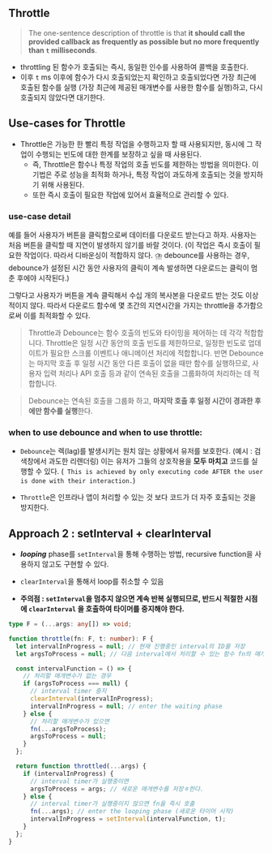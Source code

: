 ## Throttle

> The one-sentence description of throttle is that **it should call the provided callback as frequently as possible but no more frequently than `t` milliseconds**.

- throttling 된 함수가 호출되는 즉시, 동일한 인수를 사용하여 콜백을 호출한다.
- 이후 `t` ms 이후에 함수가 다시 호출되었는지 확인하고 호출되었다면 가장 최근에 호출된 함수를 실행 (가장 최근에 제공된 매개변수를 사용한 함수를 실행)하고, 다시 호출되지 않았다면 대기한다.

## Use-cases for Throttle

- Throttle은 가능한 한 빨리 특정 작업을 수행하고자 할 때 사용되지만, 동시에 그 작업이 수행되는 빈도에 대한 한계를 보장하고 싶을 때 사용된다.
  - 즉, Throttle은 함수나 특정 작업의 호출 빈도를 제한하는 방법을 의미한다. 이 기법은 주로 성능을 최적화 하거나, 특정 작업이 과도하게 호출되는 것을 방지하기 위해 사용된다.
  - 또한 즉시 호출이 필요한 작업에 있어서 효율적으로 관리할 수 있다.

### use-case detail

예를 들어 사용자가 버튼을 클릭함으로써 데이터를 다운로드 받는다고 하자. 사용자는 처음 버튼을 클릭할 때 지연이 발생하지 않기를 바랄 것이다. (이 작업은 즉시 호출이 필요한 작업이다. 따라서 디바운싱이 적합하지 않다. ⛈️ debounce를 사용하는 경우, debounce가 설정된 시간 동안 사용자의 클릭이 계속 발생하면 다운로드는 클릭이 멈춘 후에야 시작된다.)

그렇다고 사용자가 버튼을 계속 클릭해서 수십 개의 복사본을 다운로드 받는 것도 이상적이지 않다. 따라서 다운로드 함수에 몇 초간의 지연시간을 가지는 throttle을 추가함으로써 이를 최적화할 수 있다.

> Throttle과 Debounce는 함수 호출의 빈도와 타이밍을 제어하는 데 각각 적합합니다. Throttle은 일정 시간 동안의 호출 빈도를 제한하므로, 일정한 빈도로 업데이트가 필요한 스크롤 이벤트나 애니메이션 처리에 적합합니다. 반면 Debounce는 마지막 호출 후 일정 시간 동안 다른 호출이 없을 때만 함수를 실행하므로, 사용자 입력 처리나 API 호출 등과 같이 연속된 호출을 그룹화하여 처리하는 데 적합합니다.

> Debounce는 연속된 호출을 그룹화 하고, **마지막 호출 후 일정 시간이 경과한 후에만 함수를 실행**한다.

### when to use debounce and when to use throttle:

- `Debounce`는 렉(lag)를 발생시키는 원치 않는 상황에서 유저를 보호한다. (예시 : 검색창에서 과도한 리렌더링) 이는 유저가 그들의 상호작용을 **모두 마치고** 코드를 실행할 수 있다. (` This is achieved by only executing code AFTER the user is done with their interaction.`)

- `Throttle`은 인프라나 앱이 처리할 수 있는 것 보다 코드가 더 자주 호출되는 것을 방지한다.

## Approach 2 : setInterval + clearInterval

- **_looping_** phase를 `setInterval`을 통해 수행하는 방법, recursive function을 사용하지 않고도 구현할 수 있다.
- `clearInterval`을 통해서 loop를 취소할 수 있음

- **주의점 : `setInterval`을 멈추지 않으면 계속 반복 실행되므로, 반드시 적절한 시점에 `clearInterval` 을 호출하여 타이머를 중지해야 한다.**

```typescript
type F = (...args: any[]) => void;

function throttle(fn: F, t: number): F {
  let intervalInProgress = null; // 현재 진행중인 interval의 ID를 저장
  let argsToProcess = null; // 다음 interval에서 처리할 수 있는 함수 fn의 매개변수 저장

  const intervalFunction = () => {
    // 처리할 매개변수가 없는 경우
    if (argsToProcess === null) {
      // interval timer 중지
      clearInterval(intervalInProgress);
      intervalInProgress = null; // enter the waiting phase
    } else {
      // 처리할 매개변수가 있으면
      fn(...argsToProcess);
      argsToProcess = null;
    }
  };

  return function throttled(...args) {
    if (intervalInProgress) {
      // interval timer가 실행중이면
      argsToProcess = args; // 새로운 매개변수를 저장ㅎ한다.
    } else {
      // interval timer가 실행중이지 않으면 fn을 즉시 호출
      fn(...args); // enter the looping phase (새로운 타이머 시작)
      intervalInProgress = setInterval(intervalFunction, t);
    }
  };
}
```

